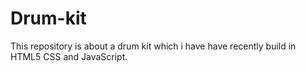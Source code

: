 # Drum-kit
This repository is about a drum kit which i have have recently build in HTML5 CSS and JavaScript.
